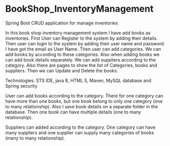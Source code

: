 # BookShop_InventoryManagement
Spring Boot CRUD application for manage inventories

In this book shop inventory management system I have add books as inventories. First User can Register to the system by adding their details. Then user can login to the system by adding their user name and password. I have got the email as User Name.
Then user can add categories. We can add books by according to these categories. Also when adding books we can add book details separately. We can add suppliers according to the category. Also there are pages to show the list of Categories, books and suppliers. Then we can Update and Delete the books.

Technologies: STS IDE, java 8, HTML 5, Maven, MySQL database and Spring security

User can add books according to the category. There for one category can have more than one books, but one book belong to only one category (one to many relationship).
Also I save book details on a separate folder in the database. Then one book can have multiple details (one to many relationship).

Suppliers can added according to the category. One category can have many suppliers and one supplier can supply many categories of books (many to many relationship).


